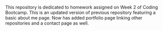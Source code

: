 This repository is dedicated to homework assigned on Week 2 of Coding Bootcamp. This is an updated version of previous repository featuring a basic about me page. Now has added portfolio page linking other repositories and a contact page as well.
